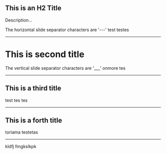 ## This is an H2 Title

Description...

The horizontal slide separator characters are '---'
test testes

---

# This is second title

The vertical slide separator characters are '___'
onmore tes 

___

## This is a third title

test
tes
tes

---

## This is a forth title
toriama
testetas

---

kldfj
fmgkslkpk
